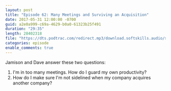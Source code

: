 ```yaml
---
layout: post
title: "Episode 62: Many Meetings and Surviving an Acquisition"
date: 2017-05-31 12:00:00 -0700
guid: a2e0a999-c69a-4629-b0a0-61323b25f491
duration: "29:35"
length: 28402318
file: "https://dts.podtrac.com/redirect.mp3/download.softskills.audio/sse-062.mp3"
categories: episode
enable_comments: true
---
```


Jamison and Dave answer these two questions:

1. I'm in too many meetings. How do I guard my own productivity?
2. How do I make sure I'm not sidelined when my company acquires another company?
